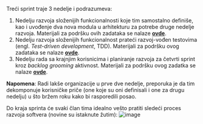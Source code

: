 Treći sprint traje 3 nedelje i podrazumeva:

1. Nedelju razvoja složenijih funkcionalnosti koje tim samostalno definiše, kao i uvođenje dva nova modula u arhitekturu za potrebe druge nedelje razvoja. Materijali za podršku ovih zadataka se nalaze **[ovde](https://github.com/psw-ftn/supportive-information/tree/master/s3/w1)**.
2. Nedelju razvoja složenijih funkcionalnost prateći razvoj-vođen testovima (engl. _Test-driven development_, TDD). Materijali za podršku ovog zadataka se nalaze **[ovde](https://github.com/psw-ftn/supportive-information/tree/master/s3/w2)**.
3. Nedelju rada sa krajnjim korisnicima i planiranje razvoja za četvrti sprint kroz _backlog grooming_ aktivnost. Materijali za podršku ovog zadatka se nalaze **[ovde](https://github.com/psw-ftn/supportive-information/tree/master/s3/w3)**.

**Napomena**: Radi lakše organizacije u prve dve nedelje, preporuka je da tim dekomponuje korisničke priče (one koje su oni definisali i one za drugu nedelju) u što bržem roku kako bi rasporedili posao.

Do kraja sprinta će svaki član tima  idealno vešto pratiti sledeći proces razvoja softvera (novine su istaknute žutim):
![image](https://github.com/psw-ftn/supportive-information/assets/7092212/46cca626-b0c5-4d73-b1e5-a263b31b5106)
